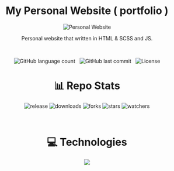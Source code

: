 <h1 align="center">
    My Personal Website ( portfolio )
</h1>

<div align="center">
    <img src="https://media.discordapp.net/attachments/974395925336309861/1004994188036821082/unknown.png?width=893&height=439" alt="Personal Website"/>
</div>

<p align="center">
    Personal website that written in HTML & SCSS and JS.
</p>

<br/>

<p align="center">
    <img alt="GitHub language count" src="https://img.shields.io/github/languages/count/im-parsa/im-parsa.github.io">
    &nbsp;
    <img alt="GitHub last commit" src="https://img.shields.io/github/last-commit/im-parsa/im-parsa.github.io">
    &nbsp;
    <img alt="License" src="https://img.shields.io/badge/license-MIT-brightgreen">
</p>

<h1 align="center">
    📊 Repo Stats
</h1>

<p align="center">
    <img src="https://img.shields.io/github/release/im-parsa/im-parsa.github.io.svg" alt="release">
    <img src="https://img.shields.io/github/downloads/im-parsa/im-parsa.github.io/total.svg" alt="downloads">
    <img src="https://img.shields.io/github/forks/im-parsa/im-parsa.github.io.svg" alt="forks">
    <img src="https://img.shields.io/github/stars/im-parsa/im-parsa.github.io.svg" alt="stars">
    <img src="https://img.shields.io/github/watchers/im-parsa/im-parsa.github.io.svg" alt="watchers">
</p>

<br/>

<h1 align="center">
    💻 Technologies
</h1>

<div align="center">
    <a href="https://skillicons.dev">
      <img src='https://skillicons.dev/icons?i=jquery,html,markdown,css,sass,nodejs,express,mongodb,git,github' />
    </a>
</div>